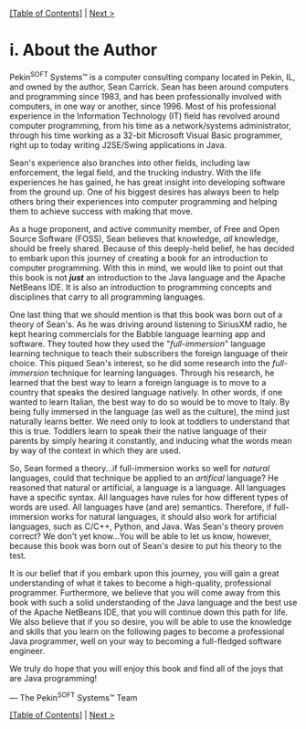 [[Table of Contents]](../../Cover_and_Contents.md) | [Next >](preface.md)

# i. About the Author
Pekin<sup>SOFT</sup> Systems:tm: is a computer consulting company located in Pekin, IL, and owned by the author, Sean Carrick. Sean has been around computers and programming since 1983, and has been professionally involved with computers, in one way or another, since 1996. Most of his professional experience in the Information Technology (IT) field has revolved around computer programming, from his time as a network/systems administrator, through his time working as a 32-bit Microsoft Visual Basic programmer, right up to today writing J2SE/Swing applications in Java.

Sean's experience also branches into other fields, including law enforcement, the legal field, and the trucking industry. With the life experiences he has gained, he has great insight into developing software from the ground up. One of his biggest desires has always been to help others bring their experiences into computer programming and helping them to achieve success with making that move.

As a huge proponent, and active community member, of Free and Open Source Software (FOSS), Sean believes that knowledge, *all* knowledge, should be freely shared. Because of this deeply-held belief, he has decided to embark upon this journey of creating a book for an introduction to computer programming. With this in mind, we would like to point out that this book is not ***just*** an introduction to the Java language and the Apache NetBeans IDE. It is also an introduction to programming concepts and disciplines that carry to all programming languages.

One last thing that we should mention is that this book was born out of a theory of Sean's. As he was driving around listening to SiriusXM radio, he kept hearing commercials for the Babble language learning app and software. They touted how they used the "*full-immersion*" language learning technique to teach their subscribers the foreign language of their choice. This piqued Sean's interest, so he did some research into the *full-immersion* technique for learning languages. Through his research, he learned that the best way to learn a foreign language is to move to a country that speaks the desired language natively. In other words, if one wanted to learn Italian, the best way to do so would be to move to Italy. By being fully immersed in the language (as well as the culture), the mind just naturally learns better. We need only to look at toddlers to understand that this is true. Toddlers learn to speak their the native language of their parents by simply hearing it constantly, and inducing what the words mean by way of the context in which they are used.

So, Sean formed a theory...if full-immersion works so well for *natural* languages, could that technique be applied to an *artifical* language? He reasoned that natural or artificial, a language is a language. All languages have a specific syntax. All languages have rules for how different types of words are used. All languages have (and are) semantics. Therefore, if full-immersion works for natural languages, it should also work for artificial languages, such as C/C++, Python, and Java. Was Sean's theory proven correct? We don't yet know...You will be able to let us know, however, because this book was born out of Sean's desire to put his theory to the test.

It is our belief that if you embark upon this journey, you will gain a great understanding of what it takes to become a high-quality, professional programmer. Furthermore, we believe that you will come away from this book with such a solid understanding of the Java language and the best use of the Apache NetBeans IDE, that you will continue down this path for life. We also believe that if you so desire, you will be able to use the knowledge and skills that you learn on the following pages to become a professional Java programmer, well on your way to becoming a full-fledged software engineer.

We truly do hope that you will enjoy this book and find all of the joys that are Java programming!

&mdash; The Pekin<sup>SOFT</sup> Systems:tm: Team

[[Table of Contents]](../../Cover_and_Contents.md) | [Next >](preface.md)